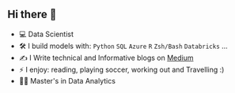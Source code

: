 ## Hi there 👋

- :computer: Data Scientist
- :hammer_and_wrench: I build models with: `Python` `SQL` `Azure` `R` `Zsh/Bash` `Databricks` ...
- :writing_hand: I Write technical and Informative blogs on [Medium](https://medium.com/@mosuji10)
- ⚡ I enjoy: reading, playing soccer, working out and Travelling :) 
- :student: Master's in Data Analytics
